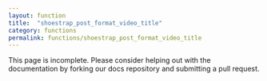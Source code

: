 ```yaml
---
layout: function
title:  "shoestrap_post_format_video_title"
category: functions
permalink: functions/shoestrap_post_format_video_title
---
```


This page is incomplete. Please consider helping out with the documentation by forking our docs repository and submitting a pull request.